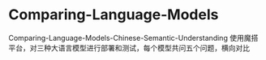 # Comparing-Language-Models
Comparing-Language-Models-Chinese-Semantic-Understanding
使用魔搭平台，对三种大语言模型进行部署和测试，每个模型共问五个问题，横向对比

